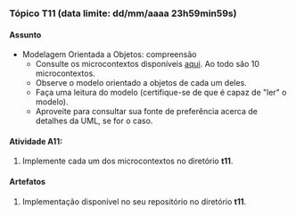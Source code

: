 ### Tópico T11 (data limite: **dd/mm/aaaa 23h59min59s**)

#### Assunto

- Modelagem Orientada a Objetos: compreensão
  - Consulte os microcontextos disponíveis [aqui](../modelos/modelos-03.md). Ao todo são 10 microcontextos. 
  - Observe o modelo orientado a objetos de cada um deles.
  - Faça uma leitura do modelo (certifique-se de que é capaz de "ler" o modelo). 
  - Aproveite para consultar sua fonte de preferência acerca de detalhes da UML, se for o caso. 

#### Atividade A11:

1. Implemente cada um dos microcontextos no diretório **t11**.

#### Artefatos

1. Implementação disponível no seu repositório no diretório **t11**.
